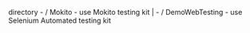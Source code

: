 directory - / Mokito - use Mokito testing kit
          |
          - / DemoWebTesting - use Selenium Automated testing kit 
